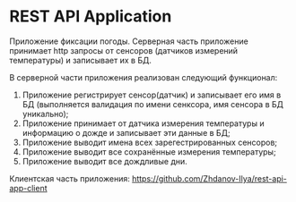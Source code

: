 # REST API Application
Приложение фиксации погоды.
Серверная часть приложение принимает http запросы от сенсоров (датчиков измерений температуры) и записывает их в БД.

В серверной части приложения реализован следующий функционал:
  1. Приложение регистрирует сенсор(датчик) и записывает его имя в БД (выполняется валидация по имени сенксора, имя сенсора в БД уникально);
  2. Приложение принимает от датчика измерения температуры и информацию о дожде и записывает эти данные в БД;
  3. Приложение выводит имена всех зарегестрированных сенсоров;
  4. Приложение выводит все сохранённые измерения температуры;
  5. Приложение выводит все дождливые дни.

Клиентская часть приложения: https://github.com/Zhdanov-Ilya/rest-api-app-client
